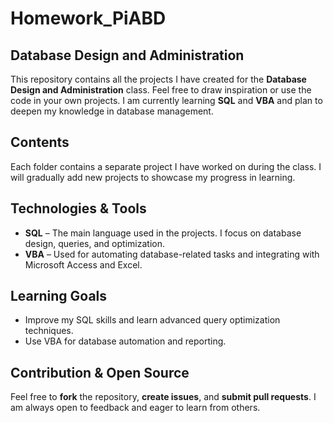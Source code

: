 # Homework_PiABD

## Database Design and Administration

This repository contains all the projects I have created for the **Database Design and Administration** class. Feel free to draw inspiration or use the code in your own projects. I am currently learning **SQL** and **VBA** and plan to deepen my knowledge in database management.

## Contents
Each folder contains a separate project I have worked on during the class. I will gradually add new projects to showcase my progress in learning.

## Technologies & Tools
- **SQL** – The main language used in the projects. I focus on database design, queries, and optimization.
- **VBA** – Used for automating database-related tasks and integrating with Microsoft Access and Excel.

## Learning Goals
- Improve my SQL skills and learn advanced query optimization techniques.
- Use VBA for database automation and reporting.

## Contribution & Open Source
Feel free to **fork** the repository, **create issues**, and **submit pull requests**. I am always open to feedback and eager to learn from others.
